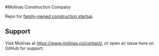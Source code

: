 #Molinas Construction Company

Repo for [family-owned construction startup](https://www.molinas.co/).

## Support

Visit Molinas at https://www.molinas.co/contact/, or open an issue here on GitHub for support.

